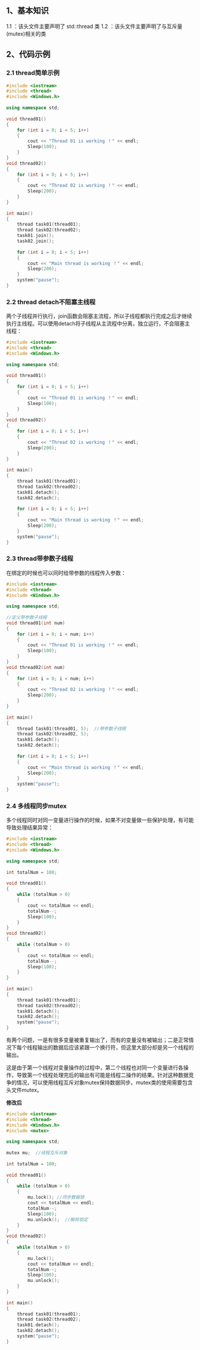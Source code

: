 ## 1、基本知识
1.1 <thread>：该头文件主要声明了 std::thread 类
1.2 <mutex>：该头文件主要声明了与互斥量(mutex)相关的类

## 2、代码示例
### 2.1 thread简单示例
```cpp
#include <iostream>  
#include <thread>  
#include <Windows.h>  
  
using namespace std;  
  
void thread01()  
{  
    for (int i = 0; i < 5; i++)  
    {  
        cout << "Thread 01 is working ！" << endl;  
        Sleep(100);  
    }  
}  
void thread02()  
{  
    for (int i = 0; i < 5; i++)  
    {  
        cout << "Thread 02 is working ！" << endl;  
        Sleep(200);  
    }  
}  
  
int main()  
{  
    thread task01(thread01);  
    thread task02(thread02);  
    task01.join();  
    task02.join();  
  
    for (int i = 0; i < 5; i++)  
    {  
        cout << "Main thread is working ！" << endl;  
        Sleep(200);  
    }  
    system("pause");  
}
```

### 2.2 thread detach不阻塞主线程
两个子线程并行执行，join函数会阻塞主流程，所以子线程都执行完成之后才继续执行主线程。可以使用detach将子线程从主流程中分离，独立运行，不会阻塞主线程：
```cpp
#include <iostream>  
#include <thread>  
#include <Windows.h>  
  
using namespace std;  
  
void thread01()  
{  
    for (int i = 0; i < 5; i++)  
    {  
        cout << "Thread 01 is working ！" << endl;  
        Sleep(100);  
    }  
}  
void thread02()  
{  
    for (int i = 0; i < 5; i++)  
    {  
        cout << "Thread 02 is working ！" << endl;  
        Sleep(200);  
    }  
}  
  
int main()  
{  
    thread task01(thread01);  
    thread task02(thread02);  
    task01.detach();  
    task02.detach();  
  
    for (int i = 0; i < 5; i++)  
    {  
        cout << "Main thread is working ！" << endl;  
        Sleep(200);  
    }  
    system("pause");  
}
```

### 2.3 thread带参数子线程
在绑定的时候也可以同时给带参数的线程传入参数：
```cpp
#include <iostream>  
#include <thread>  
#include <Windows.h>  
  
using namespace std;  
  
//定义带参数子线程  
void thread01(int num)  
{  
    for (int i = 0; i < num; i++)  
    {  
        cout << "Thread 01 is working ！" << endl;  
        Sleep(100);  
    }  
}  
void thread02(int num)  
{  
    for (int i = 0; i < num; i++)  
    {  
        cout << "Thread 02 is working ！" << endl;  
        Sleep(200);  
    }  
}  
  
int main()  
{  
    thread task01(thread01, 5);  //带参数子线程  
    thread task02(thread02, 5);  
    task01.detach();  
    task02.detach();  
  
    for (int i = 0; i < 5; i++)  
    {  
        cout << "Main thread is working ！" << endl;  
        Sleep(200);  
    }  
    system("pause");  
}
```

### 2.4 多线程同步mutex
多个线程同时对同一变量进行操作的时候，如果不对变量做一些保护处理，有可能导致处理结果异常：
```cpp
#include <iostream>  
#include <thread>  
#include <Windows.h>  
  
using namespace std;  
  
int totalNum = 100;  
  
void thread01()  
{  
    while (totalNum > 0)  
    {  
        cout << totalNum << endl;  
        totalNum--;  
        Sleep(100);  
    }  
}  
void thread02()  
{  
    while (totalNum > 0)  
    {  
        cout << totalNum << endl;  
        totalNum--;  
        Sleep(100);  
    }  
}  
  
int main()  
{  
    thread task01(thread01);  
    thread task02(thread02);  
    task01.detach();  
    task02.detach();  
    system("pause");  
}
```

有两个问题，一是有很多变量被重复输出了，而有的变量没有被输出；二是正常情况下每个线程输出的数据后应该紧跟一个换行符，但这里大部分却是另一个线程的输出。

这是由于第一个线程对变量操作的过程中，第二个线程也对同一个变量进行各操作，导致第一个线程处理完后的输出有可能是线程二操作的结果。针对这种数据竞争的情况，可以使用线程互斥对象mutex保持数据同步。mutex类的使用需要包含头文件mutex。

**修改后**
```cpp
#include <iostream>  
#include <thread>  
#include <Windows.h>  
#include <mutex>  
  
using namespace std;  
  
mutex mu;  //线程互斥对象  
  
int totalNum = 100;  
  
void thread01()  
{  
    while (totalNum > 0)  
    {  
        mu.lock(); //同步数据锁  
        cout << totalNum << endl;  
        totalNum--;  
        Sleep(100);  
        mu.unlock();  //解除锁定  
    }  
}  
void thread02()  
{  
    while (totalNum > 0)  
    {  
        mu.lock();  
        cout << totalNum << endl;  
        totalNum--;  
        Sleep(100);  
        mu.unlock();  
    }  
}  
  
int main()  
{  
    thread task01(thread01);  
    thread task02(thread02);  
    task01.detach();  
    task02.detach();  
    system("pause");  
}
```